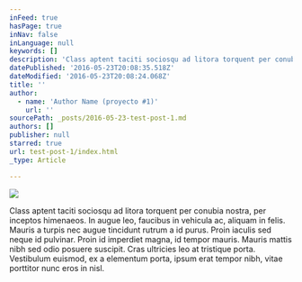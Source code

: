 ```yaml
---
inFeed: true
hasPage: true
inNav: false
inLanguage: null
keywords: []
description: 'Class aptent taciti sociosqu ad litora torquent per conubia nostra, per inceptos himenaeos. In augue leo, faucibus in vehicula ac, aliquam in felis. Mauris a turpis nec augue tincidunt rutrum a id purus. Proin iaculis sed neque id pulvinar. Proin id imperdiet magna, id tempor mauris. Mauris mattis nibh sed odio posuere suscipit. Cras ultricies leo at tristique porta. Vestibulum euismod, ex a elementum porta, ipsum erat tempor nibh, vitae porttitor nunc eros in nisl.'
datePublished: '2016-05-23T20:08:35.518Z'
dateModified: '2016-05-23T20:08:24.068Z'
title: ''
author:
  - name: 'Author Name (proyecto #1)'
    url: ''
sourcePath: _posts/2016-05-23-test-post-1.md
authors: []
publisher: null
starred: true
url: test-post-1/index.html
_type: Article

---
```

![](https://the-grid-user-content.s3-us-west-2.amazonaws.com/ea265815-846e-4e10-b0de-6283cf8e1fff.jpg)

Class aptent taciti sociosqu ad litora torquent per conubia nostra, per inceptos himenaeos. In augue leo, faucibus in vehicula ac, aliquam in felis. Mauris a turpis nec augue tincidunt rutrum a id purus. Proin iaculis sed neque id pulvinar. Proin id imperdiet magna, id tempor mauris. Mauris mattis nibh sed odio posuere suscipit. Cras ultricies leo at tristique porta. Vestibulum euismod, ex a elementum porta, ipsum erat tempor nibh, vitae porttitor nunc eros in nisl.